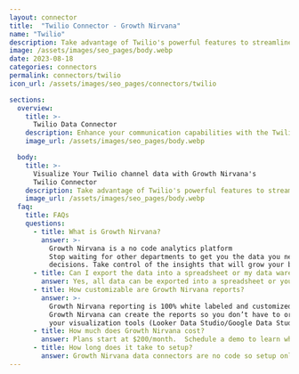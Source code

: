 ```yaml
---
layout: connector
title:  "Twilio Connector - Growth Nirvana"
name: "Twilio"
description: Take advantage of Twilio's powerful features to streamline your communication processes. Whether it's sending automated notifications, enabling two-factor authentication, or building interactive voice response systems, Twilio provides the tools you need to enhance your customer experience.
image: /assets/images/seo_pages/body.webp
date: 2023-08-18
categories: connectors
permalink: connectors/twilio
icon_url: /assets/images/seo_pages/connectors/twilio

sections:
  overview:
    title: >-
      Twilio Data Connector
    description: Enhance your communication capabilities with the Twilio connector. Easily send and receive SMS messages, make and receive phone calls, and leverage various communication channels to engage with your audience in a personalized and effective way.
    image_url: /assets/images/seo_pages/body.webp

  body:
    title: >-
      Visualize Your Twilio channel data with Growth Nirvana's
      Twilio Connector
    description: Take advantage of Twilio's powerful features to streamline your communication processes. Whether it's sending automated notifications, enabling two-factor authentication, or building interactive voice response systems, Twilio provides the tools you need to enhance your customer experience.
    image_url: /assets/images/seo_pages/body.webp
  faq:
    title: FAQs
    questions:
      - title: What is Growth Nirvana?
        answer: >-
          Growth Nirvana is a no code analytics platform 
          Stop waiting for other departments to get you the data you need to make critical business 
          decisions. Take control of the insights that will grow your business.
      - title: Can I export the data into a spreadsheet or my data warehouse?
        answer: Yes, all data can be exported into a spreadsheet or your data warehouse (Google BigQuery, AWS, Snowflake, Azure, etc)
      - title: How customizable are Growth Nirvana reports?
        answer: >-
          Growth Nirvana reporting is 100% white labeled and customized to your specifications.
          Growth Nirvana can create the reports so you don’t have to or you can connect
          your visualization tools (Looker Data Studio/Google Data Studio, Tableau, PowerBI, etc) to Growth Nirvana.
      - title: How much does Growth Nirvana cost?
        answer: Plans start at $200/month.  Schedule a demo to learn what plan is best for you.
      - title: How long does it take to setup?
        answer: Growth Nirvana data connectors are no code so setup only requires a few clicks.
---
```

